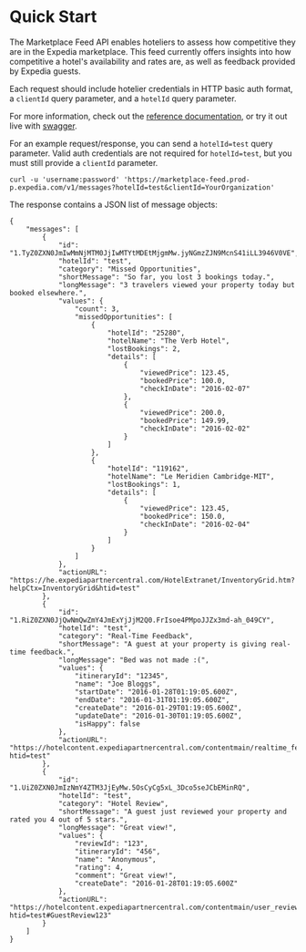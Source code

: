 # Quick Start

The Marketplace Feed API enables hoteliers to assess how competitive they are in the Expedia marketplace.  This feed currently offers insights into how competitive a hotel's availability and rates are, as well as feedback provided by Expedia guests.

Each request should include hotelier credentials in HTTP basic auth format, a `clientId` query parameter, and a `hotelId` query parameter.

For more information, check out the [reference documentation](reference.html), or try it out live with [swagger](swagger.html).

For an example request/response, you can send a `hotelId=test` query parameter.  Valid auth credentials are not required for `hotelId=test`, but you must still provide a `clientId` parameter.

```
curl -u 'username:password' 'https://marketplace-feed.prod-p.expedia.com/v1/messages?hotelId=test&clientId=YourOrganization'
```

The response contains a JSON list of message objects:

```
{
    "messages": [
        {
            "id": "1.TyZ0ZXN0JmIwMmNjMTM0JjIwMTYtMDEtMjgmMw.jyNGmzZJN9McnS41iLL3946V0VE",
            "hotelId": "test",
            "category": "Missed Opportunities",
            "shortMessage": "So far, you lost 3 bookings today.",
            "longMessage": "3 travelers viewed your property today but booked elsewhere.",
            "values": {
                "count": 3,
                "missedOpportunities": [
                    {
                        "hotelId": "25280",
                        "hotelName": "The Verb Hotel",
                        "lostBookings": 2,
                        "details": [
                            {
                                "viewedPrice": 123.45,
                                "bookedPrice": 100.0,
                                "checkInDate": "2016-02-07"
                            },
                            {
                                "viewedPrice": 200.0,
                                "bookedPrice": 149.99,
                                "checkInDate": "2016-02-02"
                            }
                        ]
                    },
                    {
                        "hotelId": "119162",
                        "hotelName": "Le Meridien Cambridge-MIT",
                        "lostBookings": 1,
                        "details": [
                            {
                                "viewedPrice": 123.45,
                                "bookedPrice": 150.0,
                                "checkInDate": "2016-02-04"
                            }
                        ]
                    }
                ]
            },
            "actionURL": "https://he.expediapartnercentral.com/HotelExtranet/InventoryGrid.htm?helpCtx=InventoryGrid&htid=test"
        },
        {
            "id": "1.RiZ0ZXN0JjQwNmQwZmY4JmExYjJjM2Q0.FrIsoe4PMpoJJZx3md-ah_049CY",
            "hotelId": "test",
            "category": "Real-Time Feedback",
            "shortMessage": "A guest at your property is giving real-time feedback.",
            "longMessage": "Bed was not made :(",
            "values": {
                "itineraryId": "12345",
                "name": "Joe Bloggs",
                "startDate": "2016-01-28T01:19:05.600Z",
                "endDate": "2016-01-31T01:19:05.600Z",
                "createDate": "2016-01-29T01:19:05.600Z",
                "updateDate": "2016-01-30T01:19:05.600Z",
                "isHappy": false
            },
            "actionURL": "https://hotelcontent.expediapartnercentral.com/contentmain/realtime_feedback.html?htid=test"
        },
        {
            "id": "1.UiZ0ZXN0JmIzNmY4ZTM3JjEyMw.5OsCyCg5xL_3Dco5seJCbEMinRQ",
            "hotelId": "test",
            "category": "Hotel Review",
            "shortMessage": "A guest just reviewed your property and rated you 4 out of 5 stars.",
            "longMessage": "Great view!",
            "values": {
                "reviewId": "123",
                "itineraryId": "456",
                "name": "Anonymous",
                "rating": 4,
                "comment": "Great view!",
                "createDate": "2016-01-28T01:19:05.600Z"
            },
            "actionURL": "https://hotelcontent.expediapartnercentral.com/contentmain/user_reviews.html?htid=test#GuestReview123"
        }
    ]
}
```
